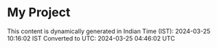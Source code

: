 # My Project

This content is dynamically generated in Indian Time (IST): 2024-03-25 10:16:02 IST
Converted to UTC: 2024-03-25 04:46:02 UTC
